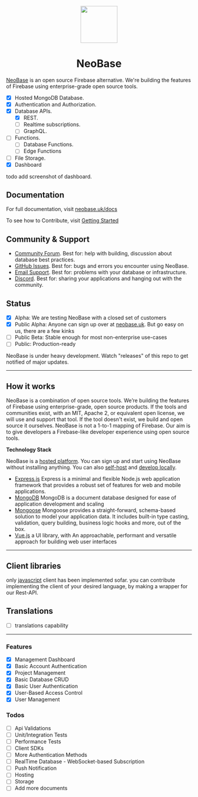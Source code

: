 <p align="center">
<img width="100" src="https://gitcdn.link/cdn/asheghi/NeoBase/master/frontend/src/assets/logo-color.svg">
<h1 align="center">NeoBase</h1>
</p>

[NeoBase](https://neobase.uk) is an open source Firebase alternative. We're building the features of Firebase using enterprise-grade open source tools.

- [x] Hosted MongoDB Database.
- [x] Authentication and Authorization.
- [x] Database APIs.
  - [x] REST.
  - [ ] Realtime subscriptions.
  - [ ] GraphQL.
- [ ] Functions.
  - [ ] Database Functions.
  - [ ] Edge Functions
- [ ] File Storage.
- [x] Dashboard

todo add screenshot of dashboard.

## Documentation

For full documentation, visit [neobase.uk/docs](https://neobase.uk/docs)

To see how to Contribute, visit [Getting Started](./DEVELOPERS.md)

## Community & Support

- [Community Forum](https://github.com/asheghi/NeoBase/discussions). Best for: help with building, discussion about database best practices.
- [GitHub Issues](https://github.com/asheghi/NeoBase/issues). Best for: bugs and errors you encounter using NeoBase.
- [Email Support](https://neobase.uk/docs/support). Best for: problems with your database or infrastructure.
- [Discord](https://neobase.uk/discord). Best for: sharing your applications and hanging out with the community.

## Status

- [x] Alpha: We are testing NeoBase with a closed set of customers
- [x] Public Alpha: Anyone can sign up over at [neobase.uk](https://neobase.uk). But go easy on us, there are a few kinks
- [ ] Public Beta: Stable enough for most non-enterprise use-cases
- [ ] Public: Production-ready

NeoBase is under heavy development. Watch "releases" of this repo to get notified of major updates.

---

## How it works

NeoBase is a combination of open source tools. We’re building the features of Firebase using enterprise-grade, open source products. If the tools and communities exist, with an MIT, Apache 2, or equivalent open license, we will use and support that tool. If the tool doesn't exist, we build and open source it ourselves. NeoBase is not a 1-to-1 mapping of Firebase. Our aim is to give developers a Firebase-like developer experience using open source tools.

**Technology Stack**

NeoBase is a [hosted platform](https://neobase.uk). You can sign up and start using NeoBase without installing anything.
You can also [self-host](https://neobase.uk/docs/) and [develop locally](https://neobase.uk/docs/).

- [Express.js](https://expressjs.com/) Express is a minimal and flexible Node.js web application framework that provides a robust set of features for web and mobile applications.
- [MongoDB](https://www.mongodb.com/docs/) MongoDB is a document database designed for ease of application development and scaling
- [Mongoose](https://mongoosejs.com/docs/api.html) Mongoose provides a straight-forward, schema-based solution to model your application data. It includes built-in type casting, validation, query building, business logic hooks and more, out of the box.
- [Vue.js](https://vuejs.org/) a UI library, with An approachable, performant and versatile approach for building web user interfaces

---

## Client libraries

only [javascript](https://neobase.uk/docs/client) client has been implemented sofar.
you can contribute implementing the client of your desired language, by making a wrapper for our Rest-API.

## Translations

- [ ] translations capability

---

### Features

- [x] Management Dashboard
- [x] Basic Account Authentication
- [x] Project Management
- [x] Basic Database CRUD
- [x] Basic User Authentication
- [x] User-Based Access Control
- [x] User Management

### Todos

- [ ] Api Validations
- [ ] Unit/Integration Tests
- [ ] Performance Tests
- [ ] Client SDKs
- [ ] More Authentication Methods
- [ ] RealTime Database - WebSocket-based Subscription
- [ ] Push Notification
- [ ] Hosting
- [ ] Storage
- [ ] Add more documents
